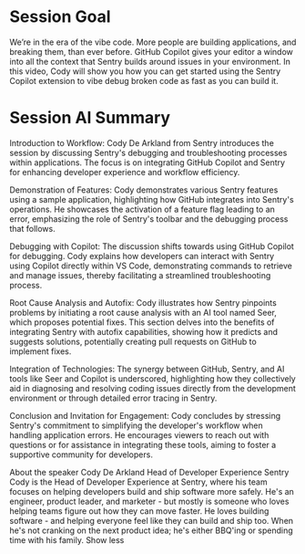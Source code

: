 # Session Goal 

We’re in the era of the vibe code. More people are building applications, and breaking them, than ever before. GitHub Copilot gives your editor a window into all the context that Sentry builds around issues in your environment. In this video, Cody will show you how you can get started using the Sentry Copilot extension to vibe debug broken code as fast as you can build it. 


# Session AI Summary
Introduction to Workflow: Cody De Arkland from Sentry introduces the session by discussing Sentry's debugging and troubleshooting processes within applications. The focus is on integrating GitHub Copilot and Sentry for enhancing developer experience and workflow efficiency.



Demonstration of Features: Cody demonstrates various Sentry features using a sample application, highlighting how GitHub integrates into Sentry's operations. He showcases the activation of a feature flag leading to an error, emphasizing the role of Sentry's toolbar and the debugging process that follows.



Debugging with Copilot: The discussion shifts towards using GitHub Copilot for debugging. Cody explains how developers can interact with Sentry using Copilot directly within VS Code, demonstrating commands to retrieve and manage issues, thereby facilitating a streamlined troubleshooting process.



Root Cause Analysis and Autofix: Cody illustrates how Sentry pinpoints problems by initiating a root cause analysis with an AI tool named Seer, which proposes potential fixes. This section delves into the benefits of integrating Sentry with autofix capabilities, showing how it predicts and suggests solutions, potentially creating pull requests on GitHub to implement fixes.



Integration of Technologies: The synergy between GitHub, Sentry, and AI tools like Seer and Copilot is underscored, highlighting how they collectively aid in diagnosing and resolving coding issues directly from the development environment or through detailed error tracing in Sentry.



Conclusion and Invitation for Engagement: Cody concludes by stressing Sentry's commitment to simplifying the developer's workflow when handling application errors. He encourages viewers to reach out with questions or for assistance in integrating these tools, aiming to foster a supportive community for developers.



About the speaker
Cody De Arkland
Head of Developer Experience
Sentry
Cody is the Head of Developer Experience at Sentry, where his team focuses on helping developers build and ship software more safely. He's an engineer, product leader, and marketer - but mostly is someone who loves helping teams figure out how they can move faster. He loves building software - and helping everyone feel like they can build and ship too. When he's not cranking on the next product idea; he's either BBQ'ing or spending time with his family. 
Show less